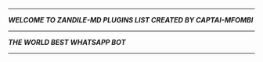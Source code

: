 -----------

***WELCOME TO ZANDILE-MD PLUGINS LIST CREATED BY CAPTAI-MFOMBI***

-----------

***THE WORLD BEST WHATSAPP BOT***

----------

